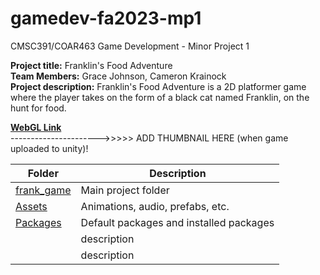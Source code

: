 # gamedev-fa2023-mp1
CMSC391/COAR463 Game Development - Minor Project 1

**Project title:** Franklin's Food Adventure  
**Team Members:** Grace Johnson, Cameron Krainock  
**Project description:** Franklin's Food Adventure is a 2D platformer game where the player takes on the form of a black cat named Franklin, on the hunt for food. 

**[WebGL Link]()**  
---------------------->>>>> ADD THUMBNAIL HERE (when game uploaded to unity)!
 
| Folder | Description |
|---|---|
| [frank_game](frank_game) | Main project folder |
| [Assets](frank_game/Assets) | Animations, audio, prefabs, etc.  |
| [Packages](frank_game/Packages) | Default packages and installed packages  |
| []() | description  |
| []() | description  |


